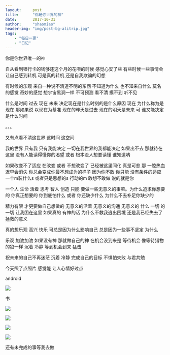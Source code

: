 ```yaml
---
layout:     post
title:      "你是你世界的神"
date:       2017-10-31
author:     "shaomiao"
header-img: "img/post-bg-alitrip.jpg"
tags:
    - "每日一更"
    - "日记"
---
```

你是你世界唯一的神

自从看到银行卡的钱够还这个月的花呗的时候 感觉心安了些 有些时候一些事情会让自己感到转机 可是真的转机 还是自我欺骗的幻想

有时候的乐观 来自一种说不清道不明的东西 不知道为什么 也不知来自什么 莫名的感觉 奇妙的感觉 想宇宙黑洞一样 不可预测 看不清 摸不到 听不见

什么是时间 过去 现在 未来 决定现在是什么时刻的是什么原因 现在 为什么称为是现在 那如果说 以现在为基准 现在的昨天是过去 现在的明天是未来 可 谁又能决定是什么时间

。。。

又有点看不清这世界 这时间 这空间

我的世界 只有我 只有我能决定 一切在我世界的我都能决定 如果出不去 那就待在这里 
没有人能读得懂你的渴望 或者 根本没人想要读懂 谁知道呐

如果改变不了适应 在改变 或者 不想改变了 已经被这里同化 真是可悲 那 一腔热血 迟早会消失 你总会变成你最不想成为的样子 因为你不敢 你只能 没有条件的适应 一个m装什么s 或者只是思想的s 行动的m 敢想不敢做 说的就是你 

一个人 生命 活着 思考 智人 创造 只能 要做一些无意义的事嘛。为什么追求你想要的 你真正想要的 你到底怕什么 或者 你还缺少什么 为什么不去补足你缺少的

精力有限 才更要做自己想做的 无意义的活着 无意义的沟通 无意义的 什么 一切 的一切 让我困在这里 如果真的 有神的话 为什么不救我逃出困境 还是我已经失去了拯救的意义

真的想乐观 高兴 快乐 可总是因为什么影响自己 总是因为一些事不坚定 为什么

乐观 加油加油 如果没有神 那就做自己的神 在机会没到来是 等待机会 像等待猎物的狼一样 沉着 冷静 等到机会到来 猛击

祝未来的自己不再迷茫 沉着 冷静 完成自己的目标 不惧怕失败 与君共勉

今天照了点照片 感觉能 让人心情好过点

android

![](https://shaomiao.github.io/img/in-post/diary/diary-4.jpg)

书

![](https://shaomiao.github.io/img/in-post/diary/diary-5.jpg)

![](https://shaomiao.github.io/img/in-post/diary/diary-6.jpg)

![](https://shaomiao.github.io/img/in-post/diary/diary-7.jpg)

![](https://shaomiao.github.io/img/in-post/diary/diary-8.jpg)

还有未完成的事等我去做